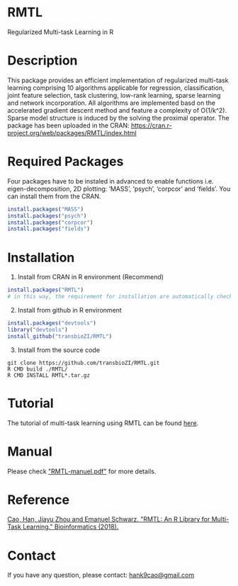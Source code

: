 # RMTL
Regularized Multi-task Learning in R

# Description 
This package provides an efficient implementation of regularized multi-task learning comprising 10 algorithms applicable for regression, classification, joint feature selection, task clustering, low-rank learning, sparse learning and network incorporation. All algorithms are implemented basd on the accelerated gradient descent method and feature a complexity of O(1/k^2). Sparse model structure is induced by the solving the proximal operator. The package has been uploaded in the CRAN: https://cran.r-project.org/web/packages/RMTL/index.html

# Required Packages
Four packages have to be instaled in advanced to enable functions i.e. eigen-decomposition, 2D plotting: ‘MASS’, ‘psych’, ‘corpcor’ and ‘fields’. You can install them from the CRAN.
```R
install.packages("MASS")
install.packages("psych")
install.packages("corpcor")
install.packages("fields")
```

# Installation

1) Install from CRAN in R environment (Recommend)
```R
install.packages("RMTL")
# in this way, the requirement for installation are automatically checked.
```

2) Install from github in R environment
```R
install.packages("devtools")
library("devtools")
install_github("transbioZI/RMTL")
```

3) Install from the source code 
```shell
git clone https://github.com/transbioZI/RMTL.git
R CMD build ./RMTL/
R CMD INSTALL RMTL*.tar.gz
```

# Tutorial
The tutorial of multi-task learning using RMTL can be found [here](https://cran.r-project.org/web/packages/RMTL/vignettes/rmtl.html).

# Manual
Please check ["RMTL-manuel.pdf"](https://github.com/transbioZI/RMTL/blob/master/RMTL-manuel.pdf) for more details.

# Reference
[Cao, Han, Jiayu Zhou and Emanuel Schwarz. "RMTL: An R Library for Multi-Task Learning." Bioinformatics (2018).](https://doi.org/10.1093/bioinformatics/bty831)


# Contact
If you have any question, please contact: hank9cao@gmail.com
